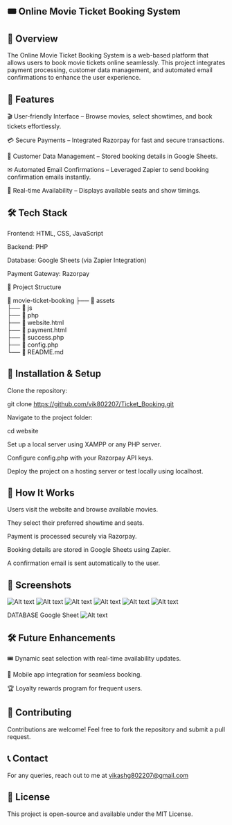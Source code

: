 ## 🎟️ Online Movie Ticket Booking System

## 📌 Overview

The Online Movie Ticket Booking System is a web-based platform that allows users to book movie tickets online seamlessly. This project integrates payment processing, customer data management, and automated email confirmations to enhance the user experience.

## 🚀 Features

🎬 User-friendly Interface – Browse movies, select showtimes, and book tickets effortlessly.

💳 Secure Payments – Integrated Razorpay for fast and secure transactions.

📝 Customer Data Management – Stored booking details in Google Sheets.

✉ Automated Email Confirmations – Leveraged Zapier to send booking confirmation emails instantly.

📅 Real-time Availability – Displays available seats and show timings.

## 🛠️ Tech Stack

Frontend: HTML, CSS, JavaScript

Backend: PHP

Database: Google Sheets (via Zapier Integration)

Payment Gateway: Razorpay

📂 Project Structure

📂 movie-ticket-booking
├── 📁 assets          
├── 📁 js               
├── 📁 php             
├── 📜 website.html       
├── 📜 payment.html    
├── 📜 success.php      
├── 📜 config.php   
└── 📜 README.md     

## 📌 Installation & Setup

Clone the repository:

git clone https://github.com/vik802207/Ticket_Booking.git

Navigate to the project folder:

cd website

Set up a local server using XAMPP or any PHP server.

Configure config.php with your Razorpay API keys.

Deploy the project on a hosting server or test locally using localhost.

## 🔧 How It Works

Users visit the website and browse available movies.

They select their preferred showtime and seats.

Payment is processed securely via Razorpay.

Booking details are stored in Google Sheets using Zapier.

A confirmation email is sent automatically to the user.

## 📸 Screenshots
![Alt text](https://github.com/vik802207/Ticket_Booking/blob/main/image/Screenshot%20(324).png?raw=true)
![Alt text](https://github.com/vik802207/Ticket_Booking/blob/main/image/Screenshot%20(325).png?raw=true)
![Alt text](https://github.com/vik802207/Ticket_Booking/blob/main/image/Screenshot%20(326).png?raw=true)
![Alt text](https://github.com/vik802207/Ticket_Booking/blob/main/image/Screenshot%20(328).png?raw=true)
![Alt text](https://github.com/vik802207/Ticket_Booking/blob/main/image/Screenshot%20(331).png?raw=true)
![Alt text](https://github.com/vik802207/Ticket_Booking/blob/main/image/Screenshot%20(332).png?raw=true)

DATABASE Google Sheet
![Alt text](https://github.com/vik802207/Ticket_Booking/blob/main/image/Screenshot%20(333).png?raw=true)

## 🛠️ Future Enhancements

🎟 Dynamic seat selection with real-time availability updates.

📲 Mobile app integration for seamless booking.

🏆 Loyalty rewards program for frequent users.

## 🤝 Contributing

Contributions are welcome! Feel free to fork the repository and submit a pull request.

## 📞 Contact

For any queries, reach out to me at vikashg802207@gmail.com
## 📜 License

This project is open-source and available under the MIT License.

